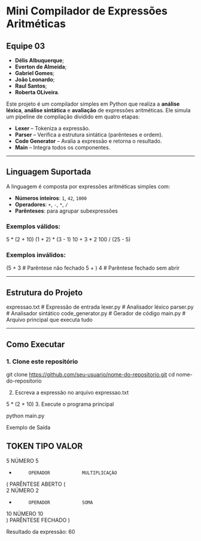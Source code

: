 # Mini Compilador de Expressões Aritméticas

## Equipe 03

- **Délis Albuquerque**;
- **Everton de Almeida**;
- **Gabriel Gomes**;
- **João Leonardo**;
- **Raul Santos**;
- **Roberta OLiveira**.

Este projeto é um compilador simples em Python que realiza a **análise léxica**, **análise sintática** e **avaliação** de expressões aritméticas. Ele simula um pipeline de compilação dividido em quatro etapas:

- **Lexer** – Tokeniza a expressão.
- **Parser** – Verifica a estrutura sintática (parênteses e ordem).
- **Code Generator** – Avalia a expressão e retorna o resultado.
- **Main** – Integra todos os componentes.

---

## Linguagem Suportada

A linguagem é composta por expressões aritméticas simples com:

- **Números inteiros**: `1`, `42`, `1000`
- **Operadores**: `+`, `-`, `*`, `/`
- **Parênteses**: para agrupar subexpressões

### Exemplos válidos:

5 * (2 + 10)
(1 + 2) * (3 - 1)
10 + 3 * 2
100 / (25 - 5)


### Exemplos inválidos:

(5 + 3 # Parêntese não fechado
5 + ) 4 # Parêntese fechado sem abrir

---

## Estrutura do Projeto

expressao.txt # Expressão de entrada
lexer.py # Analisador léxico
parser.py # Analisador sintático
code_generator.py # Gerador de código
main.py # Arquivo principal que executa tudo

---

## Como Executar

### 1. Clone este repositório

git clone https://github.com/seu-usuario/nome-do-repositorio.git
cd nome-do-repositorio

2. Escreva a expressão no arquivo expressao.txt

5 * (2 + 10)
3. Execute o programa principal

python main.py

Exemplo de Saída

TOKEN      TIPO                 VALOR          
---------------------------------------------
5          NÚMERO              5              
*          OPERADOR            MULTIPLICAÇÃO  
(          PARÊNTESE ABERTO    (              
2          NÚMERO              2              
+          OPERADOR            SOMA           
10         NÚMERO              10             
)          PARÊNTESE FECHADO   )              

Resultado da expressão: 60



